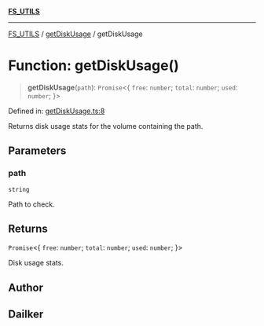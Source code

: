 [**FS_UTILS**](../../README.md)

***

[FS_UTILS](../../README.md) / [getDiskUsage](../README.md) / getDiskUsage

# Function: getDiskUsage()

> **getDiskUsage**(`path`): `Promise`\<\{ `free`: `number`; `total`: `number`; `used`: `number`; \}\>

Defined in: [getDiskUsage.ts:8](https://github.com/dailker/everyutil-js/blob/7799f3f003cb23f425be3f1c83c38483e2648188/src/fs/getDiskUsage.ts#L8)

Returns disk usage stats for the volume containing the path.

## Parameters

### path

`string`

Path to check.

## Returns

`Promise`\<\{ `free`: `number`; `total`: `number`; `used`: `number`; \}\>

Disk usage stats.

## Author

## Dailker
